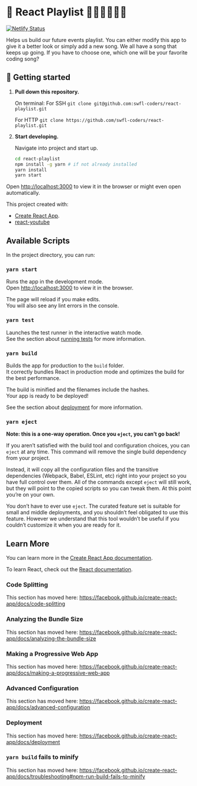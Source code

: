 # 🎵 React Playlist 👩🏻‍💻👨🏻‍💻

[![Netlify Status](https://api.netlify.com/api/v1/badges/0028ccc2-0db4-4c6a-bda2-1284d20add2d/deploy-status)](https://app.netlify.com/sites/determined-mcclintock-d5c5f5/deploys)

Helps us build our future events playlist. You can either modify this app to give it a better look or simply add a new song.
We all have a song that keeps up going. If you have to choose one, which one will be your favorite coding song?

## 🚀 Getting started

1. **Pull down this repository.**

   On terminal:
   For SSH
   `git clone git@github.com:swfl-coders/react-playlist.git`

   For HTTP
   `git clone https://github.com/swfl-coders/react-playlist.git`

3. **Start developing.**

   Navigate into project and start up.

   ```sh
   cd react-playlist
   npm install -g yarn # if not already installed
   yarn install
   yarn start
   ```

Open [http://localhost:3000](http://localhost:3000) to view it in the browser or might even open automatically.

This project created with:

- [Create React App](https://github.com/facebook/create-react-app).
- [react-youtube](https://www.npmjs.com/package/react-youtube)

## Available Scripts

In the project directory, you can run:

### `yarn start`

Runs the app in the development mode.<br />
Open [http://localhost:3000](http://localhost:3000) to view it in the browser.

The page will reload if you make edits.<br />
You will also see any lint errors in the console.

### `yarn test`

Launches the test runner in the interactive watch mode.<br />
See the section about [running tests](https://facebook.github.io/create-react-app/docs/running-tests) for more information.

### `yarn build`

Builds the app for production to the `build` folder.<br />
It correctly bundles React in production mode and optimizes the build for the best performance.

The build is minified and the filenames include the hashes.<br />
Your app is ready to be deployed!

See the section about [deployment](https://facebook.github.io/create-react-app/docs/deployment) for more information.

### `yarn eject`

**Note: this is a one-way operation. Once you `eject`, you can’t go back!**

If you aren’t satisfied with the build tool and configuration choices, you can `eject` at any time. This command will remove the single build dependency from your project.

Instead, it will copy all the configuration files and the transitive dependencies (Webpack, Babel, ESLint, etc) right into your project so you have full control over them. All of the commands except `eject` will still work, but they will point to the copied scripts so you can tweak them. At this point you’re on your own.

You don’t have to ever use `eject`. The curated feature set is suitable for small and middle deployments, and you shouldn’t feel obligated to use this feature. However we understand that this tool wouldn’t be useful if you couldn’t customize it when you are ready for it.

## Learn More

You can learn more in the [Create React App documentation](https://facebook.github.io/create-react-app/docs/getting-started).

To learn React, check out the [React documentation](https://reactjs.org/).

### Code Splitting

This section has moved here: https://facebook.github.io/create-react-app/docs/code-splitting

### Analyzing the Bundle Size

This section has moved here: https://facebook.github.io/create-react-app/docs/analyzing-the-bundle-size

### Making a Progressive Web App

This section has moved here: https://facebook.github.io/create-react-app/docs/making-a-progressive-web-app

### Advanced Configuration

This section has moved here: https://facebook.github.io/create-react-app/docs/advanced-configuration

### Deployment

This section has moved here: https://facebook.github.io/create-react-app/docs/deployment

### `yarn build` fails to minify

This section has moved here: https://facebook.github.io/create-react-app/docs/troubleshooting#npm-run-build-fails-to-minify
